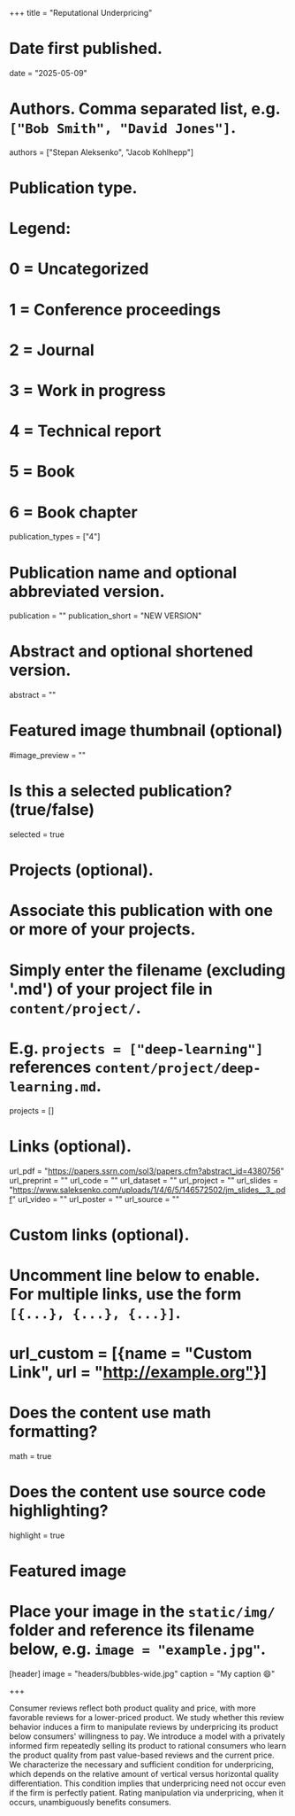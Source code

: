 +++
title = "Reputational Underpricing"

# Date first published.
date = "2025-05-09"

# Authors. Comma separated list, e.g. `["Bob Smith", "David Jones"]`.
authors = ["Stepan Aleksenko", "Jacob Kohlhepp"]

# Publication type.
# Legend:
# 0 = Uncategorized
# 1 = Conference proceedings
# 2 = Journal
# 3 = Work in progress
# 4 = Technical report
# 5 = Book
# 6 = Book chapter
publication_types = ["4"]

# Publication name and optional abbreviated version.
publication = ""
publication_short = "NEW VERSION"

# Abstract and optional shortened version.
abstract = ""
# Featured image thumbnail (optional)
#image_preview = ""

# Is this a selected publication? (true/false)
selected = true

# Projects (optional).
#   Associate this publication with one or more of your projects.
#   Simply enter the filename (excluding '.md') of your project file in `content/project/`.
#   E.g. `projects = ["deep-learning"]` references `content/project/deep-learning.md`.
projects = []

# Links (optional).

url_pdf = "https://papers.ssrn.com/sol3/papers.cfm?abstract_id=4380756"
url_preprint = ""
url_code = ""
url_dataset = ""
url_project = ""
url_slides = "https://www.saleksenko.com/uploads/1/4/6/5/146572502/jm_slides__3_.pdf"
url_video = ""
url_poster = ""
url_source = ""

# Custom links (optional).
#   Uncomment line below to enable. For multiple links, use the form `[{...}, {...}, {...}]`.
# url_custom = [{name = "Custom Link", url = "http://example.org"}]

# Does the content use math formatting?
math = true

# Does the content use source code highlighting?
highlight = true

# Featured image
# Place your image in the `static/img/` folder and reference its filename below, e.g. `image = "example.jpg"`.
[header]
image = "headers/bubbles-wide.jpg"
caption = "My caption 😄"

+++

Consumer reviews reflect both product quality and price, with more favorable reviews for a lower-priced product. We study whether this review behavior induces a firm to manipulate reviews by underpricing its product below consumers' willingness to pay. We introduce a model with a privately informed firm repeatedly selling its product to rational consumers who learn the product quality from past value-based reviews and the current price. We characterize the necessary and sufficient condition for underpricing, which depends on the relative amount of vertical versus horizontal quality differentiation. This condition implies that underpricing need not occur even if the firm is perfectly patient. Rating manipulation via underpricing, when it occurs, unambiguously benefits consumers.